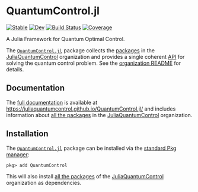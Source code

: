 # QuantumControl.jl

[![Stable](https://img.shields.io/badge/docs-stable-blue.svg)](https://juliaquantumcontrol.github.io/QuantumControl.jl/)
[![Dev](https://img.shields.io/badge/docs-dev-blue.svg)](https://juliaquantumcontrol.github.io/QuantumControl.jl/dev)
[![Build Status](https://github.com/JuliaQuantumControl/QuantumControl.jl/workflows/CI/badge.svg)](https://github.com/JuliaQuantumControl/QuantumControl.jl/actions)
[![Coverage](https://codecov.io/gh/JuliaQuantumControl/QuantumControl.jl/branch/master/graph/badge.svg)](https://codecov.io/gh/JuliaQuantumControl/QuantumControl.jl)

A Julia Framework for Quantum Optimal Control.

The [`QuantumControl.jl`][QuantumControl] package collects the [packages][] in the [JuliaQuantumControl][] organization and provides a single coherent [API](https://juliaquantumcontrol.github.io/QuantumControl.jl/dev/api/quantum_control/#QuantumControlAPI) for solving the quantum control problem. See the [organization README](https://github.com/JuliaQuantumControl#readme) for details.

## Documentation

The [full documentation](https://juliaquantumcontrol.github.io/QuantumControl.jl/) is available at <https://juliaquantumcontrol.github.io/QuantumControl.jl/> and includes information about  [all the packages][packages] in the [JuliaQuantumControl][] organization.


## Installation

The [`QuantumControl.jl`][QuantumControl] package can be installed via the [standard Pkg manager](https://docs.julialang.org/en/v1/stdlib/Pkg/):

~~~
pkg> add QuantumControl
~~~

This will also install [all the packages][packages] of the [JuliaQuantumControl][] organization as dependencies.


[JuliaQuantumControl]: https://github.com/JuliaQuantumControl
[QuantumControl]: https://github.com/JuliaQuantumControl/QuantumControl.jl
[packages]: https://github.com/JuliaQuantumControl#packages
